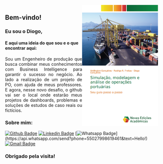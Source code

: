 <img align="right" width="250" height="400" src="https://github.com/diogogon/diogogon/blob/master/Livro_completo_Capa.png">

## Bem-vindo!

### Eu sou o Diogo,
#### E aqui uma ideia do que sou e o que encontrar aqui:

<p align="justify"> Sou um Engenheiro de produção que busca combinar meus conhecimentos com Business Intelligence para garantir o sucesso no negócio. Ao lado a realização de um projeto de PO, com ajuda de meus professores. E agora, nesse novo desafio, o github vai ser o local onde estarão meus projetos de dashboards, problemas e soluções de estudos de caso reais ou fictícios. </p>

### Sobre mim:
[![Github Badge](https://img.shields.io/badge/-Github-000?style=flat-square&logo=Github&logoColor=white&link=link_do_seu_perfil_no_github)](https://github.com/diogogon/)
[![Linkedin Badge](https://img.shields.io/badge/-LinkedIn-blue?style=flat-square&logo=Linkedin&logoColor=white&link=link_do_seu_perfil_no_linkedin)](https://www.linkedin.com/in/diogogon/)
[![Whatsapp Badge](https://img.shields.io/badge/-Whatsapp-4CA143?style=flat-square&labelColor=4CA143&logo=whatsapp&logoColor=white&link=https://api.whatsapp.com/send?phone=55027998619461&text=Hello!)](https://api.whatsapp.com/send?phone=55027998619461&text=Hello!)
[![Gmail Badge](https://img.shields.io/badge/-Gmail-c14438?style=flat-square&logo=Gmail&logoColor=white&link=mailto:seu_email)](mailto:dio.goncalves90@gmail.com)

### Obrigado pela visita!
